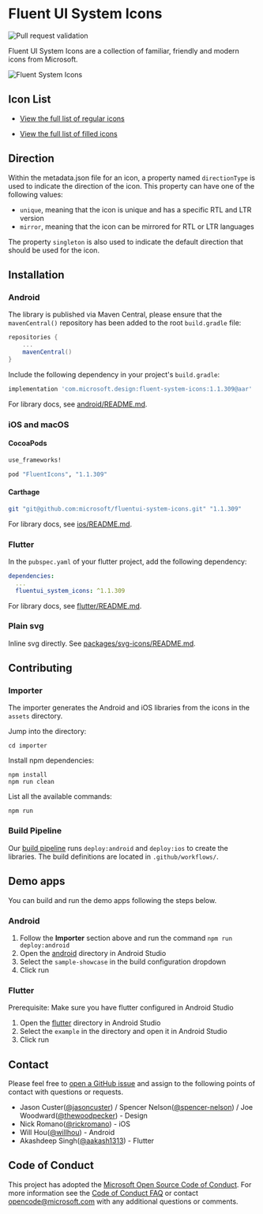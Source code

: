 # Fluent UI System Icons

![Pull request validation](https://github.com/microsoft/fluentui-system-icons/actions/workflows/pr.yml/badge.svg)

Fluent UI System Icons are a collection of familiar, friendly and modern icons from Microsoft.

![Fluent System Icons](art/readme-banner.png)

## Icon List

- [View the full list of regular icons](icons_regular.md)

- [View the full list of filled icons](icons_filled.md)


## Direction
Within the metadata.json file for an icon, a property named `directionType` is used to indicate the direction of the icon. This property can have one of the following values:
- `unique`, meaning that the icon is unique and has a specific RTL and LTR version
- `mirror`, meaning that the icon can be mirrored for RTL or LTR languages

The property `singleton` is also used to indicate the default direction that should be used for the icon. 

## Installation

### Android

The library is published via Maven Central, please ensure that the `mavenCentral()` repository has been added to the root `build.gradle` file:

```groovy
repositories {
    ...
    mavenCentral()
}
```

Include the following dependency in your project's `build.gradle`:

```groovy
implementation 'com.microsoft.design:fluent-system-icons:1.1.309@aar'
```

For library docs, see [android/README.md](android/README.md).

### iOS and macOS

#### CocoaPods

```ruby
use_frameworks!

pod "FluentIcons", "1.1.309"
```

#### Carthage

```bash
git "git@github.com:microsoft/fluentui-system-icons.git" "1.1.309"
```

For library docs, see [ios/README.md](ios/README.md).

### Flutter

In the `pubspec.yaml` of your flutter project, add the following dependency:

```yaml
dependencies:
  ...
  fluentui_system_icons: ^1.1.309
```

For library docs, see [flutter/README.md](flutter/README.md).

### Plain svg

Inline svg directly. See [packages/svg-icons/README.md](packages/svg-icons/README.md).

## Contributing

### Importer

The importer generates the Android and iOS libraries from the icons in the `assets` directory.

Jump into the directory:

```
cd importer
```

Install npm dependencies:

```
npm install
npm run clean
```

List all the available commands:

```
npm run
```

### Build Pipeline

Our [build pipeline](https://github.com/microsoft/fluentui-system-icons/actions) runs `deploy:android` and `deploy:ios` to create the libraries. The build definitions are located in `.github/workflows/`.

## Demo apps

You can build and run the demo apps following the steps below.

### Android

1. Follow the **Importer** section above and run the command `npm run deploy:android`
2. Open the [android](android) directory in Android Studio
3. Select the `sample-showcase` in the build configuration dropdown
4. Click run

### Flutter

Prerequisite: Make sure you have flutter configured in Android Studio

1. Open the [flutter](flutter) directory in Android Studio
2. Select the `example` in the directory and open it in Android Studio
3. Click run

## Contact

Please feel free to [open a GitHub issue](https://github.com/microsoft/fluentui-system-icons/issues/new) and assign to the following points of contact with questions or requests.

- Jason Custer([@jasoncuster](https://github.com/jasoncuster)) / Spencer Nelson([@spencer-nelson](https://github.com/spencer-nelson)) / Joe Woodward([@thewoodpecker](https://github.com/thewoodpecker)) - Design
- Nick Romano([@rickromano](https://github.com/nickromano)) - iOS
- Will Hou([@willhou](https://github.com/willhou)) - Android
- Akashdeep Singh([@aakash1313](https://github.com/aakash1313)) - Flutter

## Code of Conduct

This project has adopted the [Microsoft Open Source Code of Conduct](https://opensource.microsoft.com/codeofconduct). For more information see the [Code of Conduct FAQ](https://opensource.microsoft.com/codeofconduct) or contact opencode@microsoft.com with any additional questions or comments.
